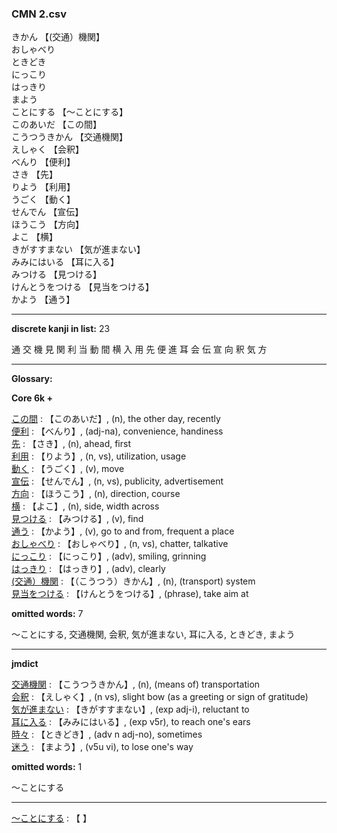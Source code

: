 ### CMN 2.csv  
  

きかん 【(交通）機関】   
おしゃべり    
ときどき    
にっこり    
はっきり    
まよう    
ことにする 【～ことにする】   
このあいだ 【この間】   
こうつうきかん 【交通機関】   
えしゃく 【会釈】   
べんり 【便利】   
さき 【先】   
りよう 【利用】   
うごく 【動く】   
せんでん 【宣伝】   
ほうこう 【方向】   
よこ 【横】   
きがすすまない 【気が進まない】   
みみにはいる 【耳に入る】   
みつける 【見つける】   
けんとうをつける 【見当をつける】   
かよう 【通う】  


----------------

__discrete kanji in list:__ 23 

通 交 機 見 関 利 当 動 間 横 入 用 先 便 進 耳 会 伝 宣 向 釈 気 方

----------------
  
__Glossary:__  


__Core 6k +__  


[この間](https://ejje.weblio.jp/content/%E3%81%93%E3%81%AE%E9%96%93) : 【このあいだ】, (n), the other day, recently  
[便利](https://ejje.weblio.jp/content/%E4%BE%BF%E5%88%A9) : 【べんり】, (adj-na), convenience, handiness  
[先](https://ejje.weblio.jp/content/%E5%85%88) : 【さき】, (n), ahead, first  
[利用](https://ejje.weblio.jp/content/%E5%88%A9%E7%94%A8) : 【りよう】, (n, vs), utilization, usage  
[動く](https://ejje.weblio.jp/content/%E5%8B%95%E3%81%8F) : 【うごく】, (v), move  
[宣伝](https://ejje.weblio.jp/content/%E5%AE%A3%E4%BC%9D) : 【せんでん】, (n, vs), publicity, advertisement  
[方向](https://ejje.weblio.jp/content/%E6%96%B9%E5%90%91) : 【ほうこう】, (n), direction, course  
[横](https://ejje.weblio.jp/content/%E6%A8%AA) : 【よこ】, (n), side, width across  
[見つける](https://ejje.weblio.jp/content/%E8%A6%8B%E3%81%A4%E3%81%91%E3%82%8B) : 【みつける】, (v), find  
[通う](https://ejje.weblio.jp/content/%E9%80%9A%E3%81%86) : 【かよう】, (v), go to and from, frequent a place  
[おしゃべり](https://ejje.weblio.jp/content/%E3%81%8A%E3%81%97%E3%82%83%E3%81%B9%E3%82%8A) : 【おしゃべり】, (n, vs), chatter, talkative  
[にっこり](https://ejje.weblio.jp/content/%E3%81%AB%E3%81%A3%E3%81%93%E3%82%8A) : 【にっこり】, (adv), smiling, grinning  
[はっきり](https://ejje.weblio.jp/content/%E3%81%AF%E3%81%A3%E3%81%8D%E3%82%8A) : 【はっきり】, (adv), clearly  
[(交通）機関](https://ejje.weblio.jp/content/%28%E4%BA%A4%E9%80%9A%EF%BC%89%E6%A9%9F%E9%96%A2) : 【（こうつう）きかん】, (n), (transport) system  
[見当をつける](https://ejje.weblio.jp/content/%E8%A6%8B%E5%BD%93%E3%82%92%E3%81%A4%E3%81%91%E3%82%8B) : 【けんとうをつける】, (phrase), take aim at  
 

__omitted words:__ 7  

～ことにする, 交通機関, 会釈, 気が進まない, 耳に入る, ときどき, まよう 


----------------

__jmdict__  


[交通機関](https://ejje.weblio.jp/content/%E4%BA%A4%E9%80%9A%E6%A9%9F%E9%96%A2) : 【こうつうきかん】, (n), (means of) transportation  
[会釈](https://ejje.weblio.jp/content/%E4%BC%9A%E9%87%88) : 【えしゃく】, (n vs), slight bow (as a greeting or sign of gratitude)  
[気が進まない](https://ejje.weblio.jp/content/%E6%B0%97%E3%81%8C%E9%80%B2%E3%81%BE%E3%81%AA%E3%81%84) : 【きがすすまない】, (exp adj-i), reluctant to  
[耳に入る](https://ejje.weblio.jp/content/%E8%80%B3%E3%81%AB%E5%85%A5%E3%82%8B) : 【みみにはいる】, (exp v5r), to reach one's ears  
[時々](https://ejje.weblio.jp/content/%E6%99%82%E3%80%85) : 【ときどき】, (adv n adj-no), sometimes  
[迷う](https://ejje.weblio.jp/content/%E8%BF%B7%E3%81%86) : 【まよう】, (v5u vi), to lose one's way  
 

__omitted words:__  1  

～ことにする  


----------------

[～ことにする](https://ejje.weblio.jp/content/%EF%BD%9E%E3%81%93%E3%81%A8%E3%81%AB%E3%81%99%E3%82%8B) : 【 】   
  

